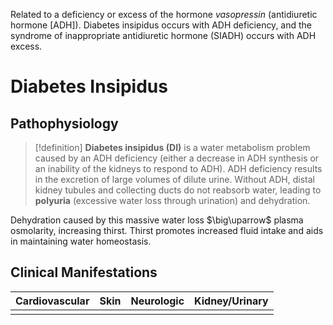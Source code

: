 Related to a deficiency or excess of the hormone _vasopressin_ (antidiuretic hormone [ADH]). Diabetes insipidus occurs with ADH deficiency, and the syndrome of inappropriate antidiuretic hormone (SIADH) occurs with ADH excess.

# Diabetes Insipidus
## Pathophysiology

>[!definition]
>**Diabetes insipidus (DI)** is a water metabolism problem caused by an ADH deficiency (either a decrease in ADH synthesis or an inability of the kidneys to respond to ADH). ADH deficiency results in the excretion of large volumes of dilute urine. Without ADH, distal kidney tubules and collecting ducts do not reabsorb water, leading to **polyuria** (excessive water loss through urination) and dehydration.

Dehydration caused by this massive water loss $\big\uparrow$ plasma osmolarity, increasing thirst. Thirst promotes increased fluid intake and aids in maintaining water homeostasis. 
## Clinical Manifestations
| Cardiovascular | Skin | Neurologic | Kidney/Urinary |
| ---- | ---- | ---- | ---- |
|  |  |  |  |